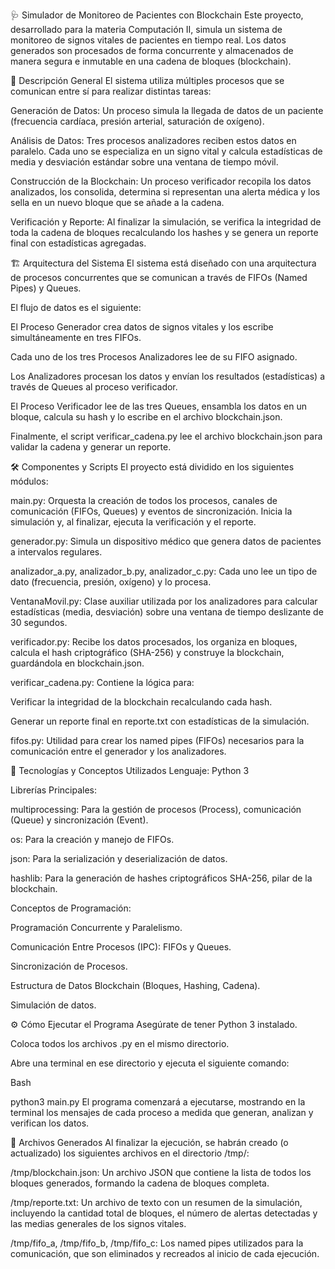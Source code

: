 🩺 Simulador de Monitoreo de Pacientes con Blockchain
Este proyecto, desarrollado para la materia Computación II, simula un sistema de monitoreo de signos vitales de pacientes en tiempo real. Los datos generados son procesados de forma concurrente y almacenados de manera segura e inmutable en una cadena de bloques (blockchain).

📝 Descripción General
El sistema utiliza múltiples procesos que se comunican entre sí para realizar distintas tareas:

Generación de Datos: Un proceso simula la llegada de datos de un paciente (frecuencia cardíaca, presión arterial, saturación de oxígeno).

Análisis de Datos: Tres procesos analizadores reciben estos datos en paralelo. Cada uno se especializa en un signo vital y calcula estadísticas de media y desviación estándar sobre una ventana de tiempo móvil.

Construcción de la Blockchain: Un proceso verificador recopila los datos analizados, los consolida, determina si representan una alerta médica y los sella en un nuevo bloque que se añade a la cadena.

Verificación y Reporte: Al finalizar la simulación, se verifica la integridad de toda la cadena de bloques recalculando los hashes y se genera un reporte final con estadísticas agregadas.

🏗️ Arquitectura del Sistema
El sistema está diseñado con una arquitectura de procesos concurrentes que se comunican a través de FIFOs (Named Pipes) y Queues.

El flujo de datos es el siguiente:

El Proceso Generador crea datos de signos vitales y los escribe simultáneamente en tres FIFOs.

Cada uno de los tres Procesos Analizadores lee de su FIFO asignado.

Los Analizadores procesan los datos y envían los resultados (estadísticas) a través de Queues al proceso verificador.

El Proceso Verificador lee de las tres Queues, ensambla los datos en un bloque, calcula su hash y lo escribe en el archivo blockchain.json.

Finalmente, el script verificar_cadena.py lee el archivo blockchain.json para validar la cadena y generar un reporte.

🛠️ Componentes y Scripts
El proyecto está dividido en los siguientes módulos:

main.py: Orquesta la creación de todos los procesos, canales de comunicación (FIFOs, Queues) y eventos de sincronización. Inicia la simulación y, al finalizar, ejecuta la verificación y el reporte.

generador.py: Simula un dispositivo médico que genera datos de pacientes a intervalos regulares.

analizador_a.py, analizador_b.py, analizador_c.py: Cada uno lee un tipo de dato (frecuencia, presión, oxígeno) y lo procesa.

VentanaMovil.py: Clase auxiliar utilizada por los analizadores para calcular estadísticas (media, desviación) sobre una ventana de tiempo deslizante de 30 segundos.

verificador.py: Recibe los datos procesados, los organiza en bloques, calcula el hash criptográfico (SHA-256) y construye la blockchain, guardándola en blockchain.json.

verificar_cadena.py: Contiene la lógica para:

Verificar la integridad de la blockchain recalculando cada hash.

Generar un reporte final en reporte.txt con estadísticas de la simulación.

fifos.py: Utilidad para crear los named pipes (FIFOs) necesarios para la comunicación entre el generador y los analizadores.

🚀 Tecnologías y Conceptos Utilizados
Lenguaje: Python 3

Librerías Principales:

multiprocessing: Para la gestión de procesos (Process), comunicación (Queue) y sincronización (Event).

os: Para la creación y manejo de FIFOs.

json: Para la serialización y deserialización de datos.

hashlib: Para la generación de hashes criptográficos SHA-256, pilar de la blockchain.

Conceptos de Programación:

Programación Concurrente y Paralelismo.

Comunicación Entre Procesos (IPC): FIFOs y Queues.

Sincronización de Procesos.

Estructura de Datos Blockchain (Bloques, Hashing, Cadena).

Simulación de datos.

⚙️ Cómo Ejecutar el Programa
Asegúrate de tener Python 3 instalado.

Coloca todos los archivos .py en el mismo directorio.

Abre una terminal en ese directorio y ejecuta el siguiente comando:

Bash

python3 main.py
El programa comenzará a ejecutarse, mostrando en la terminal los mensajes de cada proceso a medida que generan, analizan y verifican los datos.

📄 Archivos Generados
Al finalizar la ejecución, se habrán creado (o actualizado) los siguientes archivos en el directorio /tmp/:

/tmp/blockchain.json: Un archivo JSON que contiene la lista de todos los bloques generados, formando la cadena de bloques completa.

/tmp/reporte.txt: Un archivo de texto con un resumen de la simulación, incluyendo la cantidad total de bloques, el número de alertas detectadas y las medias generales de los signos vitales.

/tmp/fifo_a, /tmp/fifo_b, /tmp/fifo_c: Los named pipes utilizados para la comunicación, que son eliminados y recreados al inicio de cada ejecución.
